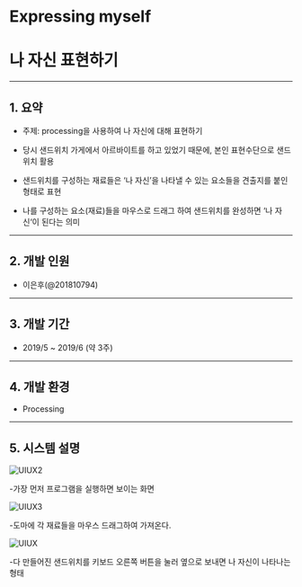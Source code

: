 # Expressing myself
# 나 자신 표현하기
---

## 1. 요약
- 주제: processing을 사용하여 나 자신에 대해 표현하기

- 당시 샌드위치 가게에서 아르바이트를 하고 있었기 때문에, 본인 표현수단으로 샌드위치 활용

- 샌드위치를 구성하는 재료들은 ‘나 자신’을 나타낼 수 있는 요소들을 견출지를 붙인 형태로 표현

- 나를 구성하는 요소(재료)들을 마우스로 드래그 하여 샌드위치를 완성하면 ‘나 자신‘이 된다는 의미
---
## 2. 개발 인원
- 이은후(@201810794)
---
## 3. 개발 기간
- 2019/5 ~ 2019/6 (약 3주)
---
## 4. 개발 환경
- Processing
---
## 5. 시스템 설명
![UIUX2](https://user-images.githubusercontent.com/59796919/78773146-bfb83b00-79cd-11ea-9ded-2c79ee123f78.png)

-가장 먼저 프로그램을 실행하면 보이는 화면


![UIUX3](https://user-images.githubusercontent.com/59796919/78773021-95667d80-79cd-11ea-8ec2-90b59665026d.png)

-도마에 각 재료들을 마우스 드래그하여 가져온다.


![UIUX](https://user-images.githubusercontent.com/59796919/78773102-ae6f2e80-79cd-11ea-97af-b0c3aafd1966.png)

-다 만들어진 샌드위치를 키보드 오른쪽 버튼을 눌러 옆으로 보내면 나 자신이 나타나는 형태
